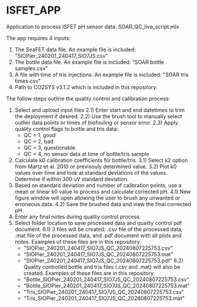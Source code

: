 # ISFET_APP
Application to process ISFET pH sensor data: SOAR_QC_live_script.mlx

The app requires 4 inputs:
1) The SeaFET data file. An example file is included: "SIOPier_240201_240417_SIO7JS.csv"
2) The bottle data file. An example file is included: "SOAR bottle samples.csv"
3) A file with time of tris injections. An example file is included: "SOAR tris times.csv"
4) Path to CO2SYS v3.1.2 which is included in this repository.

The follow steps outline the quality control and calibration process:
1) Select and upload input files
2.1) Enter start and end datetimes to trim the deployment if desired.
2.2) Use the brush tool to manually select outlier data points or times of biofouling or sensor error.
2.3) Apply quality control flags to bottle and tris data:
   - QC = 1, good
   - QC = 2, bad
   - QC = 3, questionable
   - QC = 4, no sensor data at time of bottle/tris sample
3) Calculate k0 calibration coefficients for bottle/tris.
3.1) Select k2 option from Martz et al. 2010 or previsouly determined value.
3.2) Plot k0 values over time and look at standard deviations of the values. Determine if within 300 uV standard deviation.
4) Based on standard deviation and number of calibration points, use a mean or linear k0 value to process and calculate corrected pH.
4.1) New figure window will open allowing the user to brush any unwanted or erroneous data.
4.2) Save the brushed data and view the final corrected pH.
5) Enter any final notes during quality control process.
6) Select folder location to save processed data and quality control pdf document.
6.1) 3 files will be created: .csv file of the processed data, .mat file of the processed data, and .pdf document with all plots and notes.
   Examples of these files are in this repository:
      - "SIOPier_240201_240417_SIO7JS_QC_20240807225753.csv"
      - "SIOPier_240201_240417_SIO7JS_QC_20240807225753.mat"
      - "SIOPier_240201_240417_SIO7JS_QC_20240807225753.pdf"
6.2) Quality controlled bottle and tris files (.csv and .mat) will also be created.
Examples of these files are in this repository:
      - "Bottle_SIOPier_240201_240417_SIO7JS_QC_20240807225753.csv"
      - "Bottle_SIOPier_240201_240417_SIO7JS_QC_20240807225753.mat"
      - "Tris_SIOPier_240201_240417_SIO7JS_QC_20240807225753.csv"
      - "Tris_SIOPier_240201_240417_SIO7JS_QC_20240807225753.mat"
   
